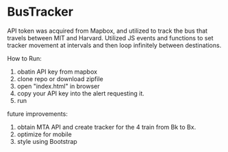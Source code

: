 # BusTracker
API token was acquired from Mapbox, and utilized to track the bus that travels between MIT and Harvard. 
Utilized JS events and functions to set tracker movement at intervals and then loop infinitely between destinations. 

How to Run:
1. obatin API key from mapbox 
2. clone repo or download zipfile
3. open "index.html" in browser
4. copy your API key into the alert requesting it.
5. run

future improvements: 
1. obtain MTA API and create tracker for the 4 train from Bk to Bx.
2. optimize for mobile
3. style using Bootstrap
